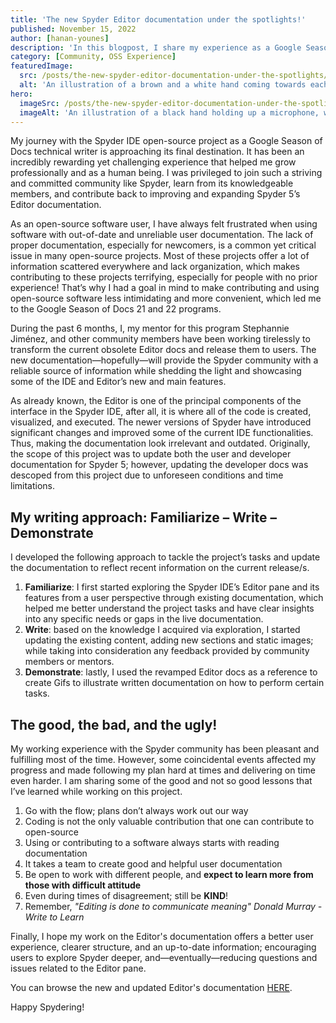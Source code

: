 ```yaml
---
title: 'The new Spyder Editor documentation under the spotlights!'
published: November 15, 2022
author: [hanan-younes]
description: 'In this blogpost, I share my experience as a Google Season of Docs 2022 technical writer working on updating the Editor user documentation.'
category: [Community, OSS Experience]
featuredImage:
  src: /posts/the-new-spyder-editor-documentation-under-the-spotlights/blog_feature_var3.svg
  alt: 'An illustration of a brown and a white hand coming towards each other to pass a business card with the logo of Quansight Labs'
hero:
  imageSrc: /posts/the-new-spyder-editor-documentation-under-the-spotlights/blog_hero_var3.svg
  imageAlt: 'An illustration of a black hand holding up a microphone, with some graphical elements highlighting the top of the microphone'
---
```


My journey with the Spyder IDE open-source project as a Google Season of Docs
technical writer is approaching its final destination. It has been an incredibly
rewarding yet challenging experience that helped me grow professionally and as a
human being. I was privileged to join such a striving and committed community
like Spyder, learn from its knowledgeable members, and contribute back to
improving and expanding Spyder 5’s Editor documentation.

As an open-source software user, I have always felt frustrated when using software
with out-of-date and unreliable user documentation. The lack of proper
documentation, especially for newcomers, is a common yet critical issue in many open-source projects.
Most of these projects offer a lot of information scattered everywhere and lack
organization, which makes contributing to these projects terrifying, especially
for people with no prior experience! That’s why I had a goal in mind to make
contributing and using open-source software less intimidating and more
convenient, which led me to the Google Season of Docs 21 and 22 programs.

During the past 6 months, I, my mentor for this program Stephannie Jiménez,
and other community members have been working tirelessly to transform the current
obsolete Editor docs and release them to users. The new documentation—hopefully—will
provide the Spyder community with a reliable source of information while shedding
the light and showcasing some of the IDE and Editor’s new and main features.

As already known, the Editor is one of the principal components of the interface
in the Spyder IDE, after all, it is where all of the code is created, visualized,
and executed. The newer versions of Spyder have introduced significant changes
and improved some of the current IDE functionalities. Thus, making the documentation
look irrelevant and outdated. Originally, the scope of this project was to
update both the user and developer documentation for Spyder 5; however, updating
the developer docs was descoped from this project due to unforeseen
conditions and time limitations.

## My writing approach: Familiarize – Write – Demonstrate

I developed the following approach to tackle the project’s tasks and update the
documentation to reflect recent information on the current release/s.
1. **Familiarize**: I first started exploring the Spyder IDE’s Editor pane and its features from a user perspective through existing documentation, which helped me better understand the project tasks and have clear insights into any specific needs or gaps in the live documentation.
2. **Write**: based on the knowledge I acquired via exploration, I started updating the existing content, adding new sections and static images; while taking into consideration any feedback provided by community members or mentors.
3. **Demonstrate**: lastly, I used the revamped Editor docs as a reference to create Gifs to illustrate written documentation on how to perform certain tasks.

## The good, the bad, and the ugly!

My working experience with the Spyder community has been pleasant and fulfilling
most of the time. However, some coincidental events affected my progress and
made following my plan hard at times and delivering on time even harder.
I am sharing some of the good and not so good lessons that I’ve learned while working on this project.

1. Go with the flow; plans don’t always work out our way
2. Coding is not the only valuable contribution that one can contribute to open-source
3. Using or contributing to a software always starts with reading documentation
4. It takes a team to create good and helpful user documentation
5. Be open to work with different people, and **expect to learn more from those with difficult attitude**
6. Even during times of disagreement; still be **KIND**!
7. Remember, *"Editing is done to communicate meaning" Donald Murray - Write to Learn*

Finally, I hope my work on the Editor's documentation offers a better user
experience, clearer structure, and an up-to-date information; encouraging users
to explore Spyder deeper, and—eventually—reducing questions and issues related to the Editor pane.

You can browse the new and updated Editor's documentation [HERE](https://docs.spyder-ide.org/current/panes/editor.html).

Happy Spydering!
